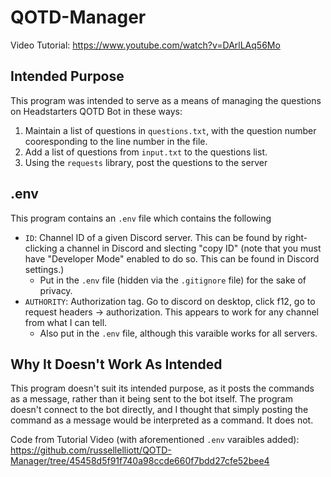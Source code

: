 # QOTD-Manager
Video Tutorial: https://www.youtube.com/watch?v=DArlLAq56Mo

## Intended Purpose
This program was intended to serve as a means of managing the questions on Headstarters QOTD Bot in these ways:
1. Maintain a list of questions in `questions.txt`, with the question number cooresponding to the line number in the file.
2. Add a list of questions from `input.txt` to the questions list.
3. Using the `requests` library, post the questions to the server

## .env
This program contains an `.env` file which contains the following
- `ID`: Channel ID of a given Discord server. This can be found by right-clicking a channel in Discord and slecting "copy ID" (note that you must have "Developer Mode" enabled to do so. This can be found in Discord settings.)
    - Put in the `.env` file (hidden via the `.gitignore` file) for the sake of privacy.
- `AUTHORITY`: Authorization tag. Go to discord on desktop, click f12, go to request headers -> authorization. This appears to work for any channel from what I can tell.
    - Also put in the `.env` file, although this varaible works for all servers.

## Why It Doesn't Work As Intended
This program doesn't suit its intended purpose, as it posts the commands as a message, rather than it being sent to the bot itself. The program doesn't connect to the bot directly, and I thought that simply posting the command as a message would be interpreted as a command. It does not.

Code from Tutorial Video (with aforementioned `.env` varaibles added): https://github.com/russellelliott/QOTD-Manager/tree/45458d5f91f740a98ccde660f7bdd27cfe52bee4